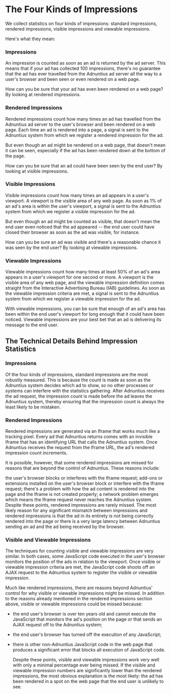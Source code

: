 # The Four Kinds of Impressions

We collect statistics on four kinds of impressions: standard impressions, rendered impressions, visible impressions and viewable impressions.

Here's what they mean:

### Impressions

An impression is counted as soon as an ad is returned by the ad server. This means that if your ad has collected 100 impressions, there's no guarantee that the ad has ever travelled from the Adnuntius ad server all the way to a user's browser and been seen or even rendered on a web page.

How can you be sure that your ad has even been rendered on a web page? By looking at rendered impressions.

### Rendered Impressions

Rendered impressions count how many times an ad has travelled from the Adnuntius ad server to the user's browser and been rendered on a web page. Each time an ad is rendered into a page, a signal is sent to the Adnuntius system from which we register a rendered impression for the ad.

But even though an ad might be rendered on a web page, that doesn't mean it can be seen, especially if the ad has been rendered down at the bottom of the page.

How can you be sure that an ad could have been seen by the end user? By looking at visible impressions.

### Visible Impressions

Visible impressions count how many times an ad appears in a user's viewport. A viewport is the visible area of any web page. As soon as 1% of an ad's area is within the user's viewport, a signal is sent to the Adnuntius system from which we register a visible impression for the ad.

But even though an ad might be counted as visible, that doesn't mean the end user even noticed that the ad appeared -- the end user could have closed their browser as soon as the ad was visible, for instance.

How can you be sure an ad was visible and there's a reasonable chance it was seen by the end user? By looking at viewable impressions.

### Viewable Impressions

Viewable impressions count how many times at least 50% of an ad's area appears in a user's viewport for one second or more. A viewport is the visible area of any web page, and the viewable impression definition comes straight from the Interactive Advertising Bureau \(IAB\) guidelines. As soon as the viewable impression criteria are met, a signal is sent to the Adnuntius system from which we register a viewable impression for the ad.

With viewable impressions, you can be sure that enough of an ad's area has been within the end user's viewport for long enough that it could have been noticed. Viewable impressions are your best bet that an ad is delivering its message to the end user.

## The Technical Details Behind Impression Statistics

### Impressions

Of the four kinds of impressions, standard impressions are the most robustly measured. This is because the count is made as soon as the Adnuntius system decides which ad to show, so no other processes or systems can interfere with the statistics gathering. After Adnuntius receives the ad request, the impression count is made before the ad leaves the Adnuntius system, thereby ensuring that the impression count is always the least likely to be mistaken.

### Rendered Impressions

Rendered impressions are generated via an Iframe that works much like a tracking pixel. Every ad that Adnuntius returns comes with an invisible Iframe that has an identifying URL that calls the Adnuntius system. Once Adnuntius receives the request from the Iframe URL, the ad's rendered impression count increments.

It is possible, however, that some rendered impressions are missed for reasons that are beyond the control of Adnuntius. These reasons include:

the user's browser blocks or interferes with the Iframe request; add-ons or extensions installed on the user's browser block or interfere with the Iframe request; there's a problem with how the ad content is rendered into the page and the Iframe is not created properly; a network problem emerges which means the Iframe request never reaches the Adnuntius system. Despite these points, rendered impressions are rarely missed. The most likely reason for any significant mismatch between impressions and rendered impressions is that the ad in its entirety is not being correctly rendered into the page or there is a very large latency between Adnuntius sending an ad and the ad being received by the browser.

### Visible and Viewable Impressions

The techniques for counting visible and viewable impressions are very similar. In both cases, some JavaScript code executed in the user's browser monitors the position of the ads in relation to the viewport. Once visible or viewable impression criteria are met, the JavaScript code shoots off an AJAX request to the Adnuntius system to register the visible or viewable impression.

Much like rendered impressions, there are reasons beyond Adnuntius' control for why visible or viewable impressions might be missed. In addition to the reasons already mentioned in the rendered impressions section above, visible or viewable impressions could be missed because:

* the end user's browser is over ten years old and cannot execute the JavaScript that monitors the ad's position on the page or that sends an AJAX request off to the Adnuntius system;
* the end user's browser has turned off the execution of any JavaScript;
* there is other non-Adnuntius JavaScript code in the web page that produces a significant error that blocks all execution of JavaScript code.

  Despite these points, visible and viewable impressions work very well with only a minimal percentage ever being missed. If the visible and viewable impression numbers are significantly lower than the rendered impressions, the most obvious explanation is the most likely: the ad has been rendered in a spot on the web page that the end user is unlikely to see.

